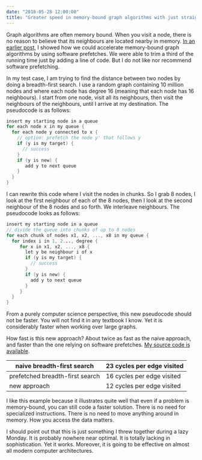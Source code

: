 ```yaml
---
date: "2018-05-28 12:00:00"
title: "Greater speed in memory-bound graph algorithms with just straight C code"
---
```




Graph algorithms are often memory bound. When you visit a node, there is no reason to believe that its neighbours are located nearby in memory.
[In an earlier post](/lemire/blog/2018/05/24/graph-algorithms-and-software-prefetching/), I showed how we could accelerate memory-bound graph algorithms by using software prefetches. We were able to trim a third of the running time just by adding a line of code. But I do not like nor recommend software prefetching.

In my test case, I am trying to find the distance between two nodes by doing a breadth-first search. I use a random graph containing 10 million nodes and where each node has degree 16 (meaning that each node has 16 neighbours). I start from one node, visit all its neighbours, then visit the neighbours of the neighbours, until I arrive at my destination. The pseudocode is as follows:
```C
insert my starting node in a queue
for each node x in my queue {
  for each node y connected to x {
    // option: prefetch the node y' that follows y
    if (y is my target) { 
      // success
    } 
    if (y is new) {
       add y to next queue
    } 
  }
}
```


I can rewrite this code where I visit the nodes in chunks. So I grab 8 nodes, I look at the first neighbour of each of the 8 nodes, then I look at the second neighbour of the 8 nodes and so forth. We interleave neighbours. The pseudocode looks as follows:
```C
insert my starting node in a queue
// divide the queue into chunks of up to 8 nodes 
for each chunk of nodes x1, x2, ..., x8 in my queue {
  for index i in 1, 2..., degree {
     for x in x1, x2, ..., x8 {
       let y be neighbour i of x
       if (y is my target) { 
         // success
       } 
       if (y is new) {
         add y to next queue
       } 
     }
  }
}
```


From a purely computer science perspective, this new pseudocode should not be faster. You will not find it in any textbook I know. Yet it is considerably faster when working over large graphs.

How fast is this new approach? About twice as fast as the naive approach, and faster than the one relying on software prefetches. [My source code is available](https://github.com/lemire/Code-used-on-Daniel-Lemire-s-blog/tree/master/2018/05/28).

naive breadth-first search |23 cycles per edge visited |
-------------------------|-------------------------|
prefetched breadth-first search |16 cycles per edge visited |
new approach             |12 cycles per edge visited |


I like this example because it illustrates quite well that even if a problem is memory-bound, you can still code a faster solution. There is no need for specialized instructions. There is no need to move anything around in memory. How you access the data matters.

I should point out that this is just something I threw together during a lazy Monday. It is probably nowhere near optimal. It is totally lacking in sophistication. Yet it works. Moreover, it is going to be effective on almost all modern computer architectures.

